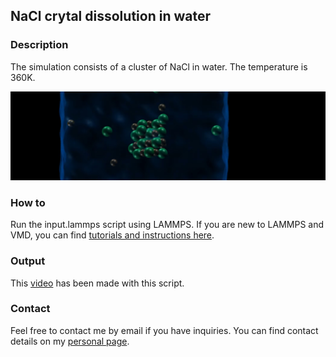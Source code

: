 ## NaCl crytal dissolution in water

### Description

The simulation consists of a cluster of NaCl in water. The temperature is 360K.

![NaCldissolutioninwater](./NaCldissolution.jpeg)

### How to

Run the input.lammps script using LAMMPS. If you are new to LAMMPS and VMD, you can find [tutorials and instructions here](https://lammpstutorials.github.io/).

### Output

This [video](https://www.youtube.com/watch?v=1ipJ8JQT0rc&t=3s) has been made with this script.

### Contact

Feel free to contact me by email if you have inquiries. You can find contact details on my [personal page](https://simongravelle.github.io/).
